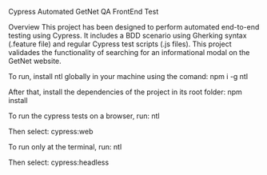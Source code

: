 Cypress Automated GetNet QA FrontEnd Test

Overview
This project has been designed to perform automated end-to-end testing using Cypress. It includes a BDD scenario using Gherking syntax (.feature file) and regular Cypress test scripts (.js files). This project validades the functionality of searching for an informational modal on the GetNet website.

To run, install ntl globally in your machine using the comand: 
npm i -g ntl

After that, install the dependencies of the project in its root folder:
npm install

To run the cypress tests on a browser, run:
ntl

Then select:
cypress:web

To run only at the terminal, run:
ntl

Then select:
cypress:headless
